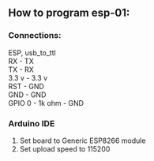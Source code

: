 ## How to program esp-01:
### Connections:
ESP, usb_to_ttl<br/>
RX - TX<br/>
TX - RX<br/>
3.3 v - 3.3 v<br/>
RST - GND<br/>
GND - GND<br/>
GPIO 0 - 1k ohm - GND<br/>

### Arduino IDE
1. Set board to Generic ESP8266 module
2. Set upload speed to 115200
